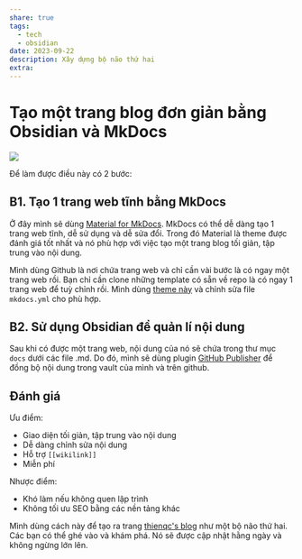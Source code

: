 ```yaml
---
share: true
tags:
  - tech
  - obsidian
date: 2023-09-22
description: Xây dựng bộ não thứ hai
extra: 
---
```


# Tạo một trang blog đơn giản bằng Obsidian và MkDocs

![](https://i.imgur.com/pIrAiBr.png)


Để làm được điều này có 2 bước:
## B1. Tạo 1 trang web tĩnh bằng MkDocs
Ở đây mình sẽ dùng [Material for MkDocs](https://squidfunk.github.io/mkdocs-material/). MkDocs có thể dễ dàng tạo 1 trang web tĩnh, dễ sử dụng và dễ sửa đổi. Trong đó Material là theme được đánh giá tốt nhất và nó phù hợp với việc tạo một trang blog tối giản, tập trung vào nội dung.

Mình dùng Github là nơi chứa trang web và chỉ cần vài bước là có ngay một trang web rồi. Bạn chỉ cần clone những template có sẵn về repo là có ngay 1 trang web để tuỳ chỉnh rồi. Mình dùng [theme này](https://github.com/liang2kl/mkdocs-blogging-plugin-bootstrap) và chỉnh sửa file `mkdocs.yml` cho phù hợp.
## B2. Sử dụng Obsidian để quản lí nội dung
Sau khi có được một trang web, nội dung của nó sẽ chứa trong thư mục `docs` dưới các file .md. Do đó, mình sẽ dùng plugin [GitHub Publisher](https://github.com/ObsidianPublisher/obsidian-github-publisher) để đồng bộ nội dung trong vault của mình và trên github. 
## Đánh giá
Ưu điểm:

- Giao diện tối giản, tập trung vào nội dung
- Dễ dàng chỉnh sửa nội dung
- Hỗ trợ `[[wikilink]]`
- Miễn phí

Nhược điểm:

- Khó làm nếu không quen lập trình
- Không tối ưu SEO bằng các nền tảng khác

Mình dùng cách này để tạo ra trang [thienqc's blog](https://thienqc.github.io/blog/) như một bộ não thứ hai. Các bạn có thể ghé vào và khám phá. Nó sẽ được cập nhật hằng ngày và không ngừng lớn lên.
